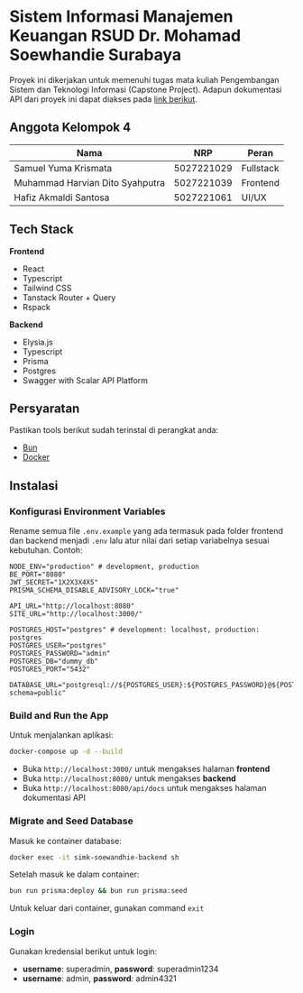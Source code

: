 # Sistem Informasi Manajemen Keuangan RSUD Dr. Mohamad Soewhandie Surabaya

Proyek ini dikerjakan untuk memenuhi tugas mata kuliah Pengembangan Sistem dan Teknologi Informasi (Capstone Project).
Adapun dokumentasi API dari proyek ini dapat diakses pada [link berikut](https://capstonebd-backend.it-its.id/api/docs).

## Anggota Kelompok 4

| Nama							  | NRP		   | Peran 	   |
| ------------------------------- | ---------- | --------- |
| Samuel Yuma Krismata 			  | 5027221029 | Fullstack |
| Muhammad Harvian Dito Syahputra | 5027221039 | Frontend  |
| Hafiz Akmaldi Santosa 		  | 5027221061 | UI/UX     |

## Tech Stack

**Frontend**
- React
- Typescript
- Tailwind CSS
- Tanstack Router + Query
- Rspack

**Backend**
- Elysia.js
- Typescript
- Prisma
- Postgres
- Swagger with Scalar API Platform

## Persyaratan

Pastikan tools berikut sudah terinstal di perangkat anda:
- [Bun](https://bun.sh/docs/installation)
- [Docker](https://docs.docker.com/engine/install/)

## Instalasi

### Konfigurasi Environment Variables

Rename semua file `.env.example` yang ada termasuk pada folder frontend dan backend menjadi `.env` lalu atur nilai dari setiap variabelnya sesuai kebutuhan. Contoh:

```env
NODE_ENV="production" # development, production
BE_PORT="8080"
JWT_SECRET="1X2X3X4X5"
PRISMA_SCHEMA_DISABLE_ADVISORY_LOCK="true"

API_URL="http://localhost:8080"
SITE_URL="http://localhost:3000/"

POSTGRES_HOST="postgres" # development: localhost, production: postgres
POSTGRES_USER="postgres"
POSTGRES_PASSWORD="admin"
POSTGRES_DB="dummy_db"
POSTGRES_PORT="5432"

DATABASE_URL="postgresql://${POSTGRES_USER}:${POSTGRES_PASSWORD}@${POSTGRES_HOST}:${POSTGRES_PORT}/${POSTGRES_DB}?schema=public"
```

### Build and Run the App

Untuk menjalankan aplikasi:

```sh
docker-compose up -d --build
```

- Buka `http://localhost:3000/` untuk mengakses halaman **frontend**
- Buka `http://localhost:8080/` untuk mengakses **backend**
- Buka `http://localhost:8080/api/docs` untuk mengakses halaman dokumentasi API

### Migrate and Seed Database

Masuk ke container database:

```sh
docker exec -it simk-soewandhie-backend sh
```

Setelah masuk ke dalam container:

```sh
bun run prisma:deploy && bun run prisma:seed
```

Untuk keluar dari container, gunakan command `exit`

### Login

Gunakan kredensial berikut untuk login:
- **username**: superadmin, **password**: superadmin1234
- **username**: admin, **password**: admin4321